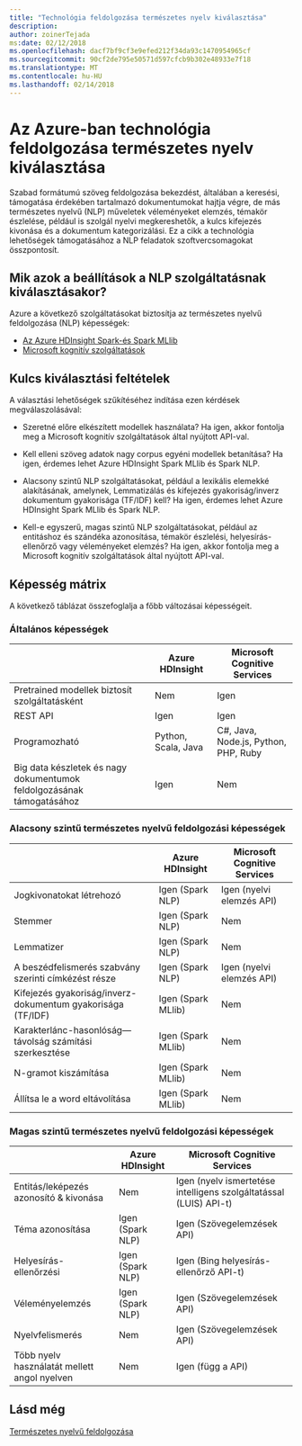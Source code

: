 ```yaml
---
title: "Technológia feldolgozása természetes nyelv kiválasztása"
description: 
author: zoinerTejada
ms:date: 02/12/2018
ms.openlocfilehash: dacf7bf9cf3e9efed212f34da93c1470954965cf
ms.sourcegitcommit: 90cf2de795e50571d597cfcb9b302e48933e7f18
ms.translationtype: MT
ms.contentlocale: hu-HU
ms.lasthandoff: 02/14/2018
---
```

# <a name="choosing-a-natural-language-processing-technology-in-azure"></a>Az Azure-ban technológia feldolgozása természetes nyelv kiválasztása

Szabad formátumú szöveg feldolgozása bekezdést, általában a keresési, támogatása érdekében tartalmazó dokumentumokat hajtja végre, de más természetes nyelvű (NLP) műveletek véleményeket elemzés, témakör észlelése, például is szolgál nyelvi megkereshetők, a kulcs kifejezés kivonása és a dokumentum kategorizálási. Ez a cikk a technológia lehetőségek támogatásához a NLP feladatok szoftvercsomagokat összpontosít.

## <a name="what-are-your-options-when-choosing-an-nlp-service"></a>Mik azok a beállítások a NLP szolgáltatásnak kiválasztásakor?

Azure a következő szolgáltatásokat biztosítja az természetes nyelvű feldolgozása (NLP) képességek:

- [Az Azure HDInsight Spark-és Spark MLlib](/azure/hdinsight/spark/apache-spark-overview)
- [Microsoft kognitív szolgáltatások](/azure/#pivot=products&panel=cognitive)

## <a name="key-selection-criteria"></a>Kulcs kiválasztási feltételek

A választási lehetőségek szűkítéséhez indítása ezen kérdések megválaszolásával:

- Szeretné előre elkészített modellek használata? Ha igen, akkor fontolja meg a Microsoft kognitív szolgáltatások által nyújtott API-val.

- Kell elleni szöveg adatok nagy corpus egyéni modellek betanítása? Ha igen, érdemes lehet Azure HDInsight Spark MLlib és Spark NLP.

- Alacsony szintű NLP szolgáltatásokat, például a lexikális elemekké alakításának, amelynek, Lemmatizálás és kifejezés gyakoriság/inverz dokumentum gyakorisága (TF/IDF) kell? Ha igen, érdemes lehet Azure HDInsight Spark MLlib és Spark NLP.

- Kell-e egyszerű, magas szintű NLP szolgáltatásokat, például az entitáshoz és szándéka azonosítása, témakör észlelési, helyesírás-ellenőrző vagy véleményeket elemzés? Ha igen, akkor fontolja meg a Microsoft kognitív szolgáltatások által nyújtott API-val.

## <a name="capability-matrix"></a>Képesség mátrix

A következő táblázat összefoglalja a főbb változásai képességeit.  

### <a name="general-capabilities"></a>Általános képességek

| | Azure HDInsight | Microsoft Cognitive Services |
| --- | --- | --- |
| Pretrained modellek biztosít szolgáltatásként | Nem | Igen |
| REST API | Igen | Igen |
| Programozható | Python, Scala, Java | C#, Java, Node.js, Python, PHP, Ruby |
| Big data készletek és nagy dokumentumok feldolgozásának támogatásához | Igen | Nem |

### <a name="low-level-natural-language-processing-capabilities"></a>Alacsony szintű természetes nyelvű feldolgozási képességek

| | Azure HDInsight | Microsoft Cognitive Services |  
| --- | --- | --- | 
| Jogkivonatokat létrehozó | Igen (Spark NLP) | Igen (nyelvi elemzés API) |
| Stemmer | Igen (Spark NLP) | Nem |
| Lemmatizer | Igen (Spark NLP) | Nem |
| A beszédfelismerés szabvány szerinti címkézést része | Igen (Spark NLP) | Igen (nyelvi elemzés API) |
| Kifejezés gyakoriság/inverz-dokumentum gyakorisága (TF/IDF) | Igen (Spark MLlib) | Nem |
| Karakterlánc-hasonlóság&mdash;távolság számítási szerkesztése | Igen (Spark MLlib) | Nem |
| N-gramot kiszámítása | Igen (Spark MLlib) | Nem |
| Állítsa le a word eltávolítása | Igen (Spark MLlib) | Nem |

### <a name="high-level-natural-language-processing-capabilities"></a>Magas szintű természetes nyelvű feldolgozási képességek

| | Azure HDInsight | Microsoft Cognitive Services |
| --- | --- | --- | 
| Entitás/leképezés azonosító & kivonása | Nem | Igen (nyelv ismertetése intelligens szolgáltatással (LUIS) API-t) |    
| Téma azonosítása | Igen (Spark NLP) | Igen (Szövegelemzések API) |
| Helyesírás-ellenőrzési | Igen (Spark NLP) | Igen (Bing helyesírás-ellenőrző API-t) |
| Véleményelemzés | Igen (Spark NLP) | Igen (Szövegelemzések API) |
| Nyelvfelismerés | Nem | Igen (Szövegelemzések API) |
| Több nyelv használatát mellett angol nyelven | Nem | Igen (függ a API) |

## <a name="see-also"></a>Lásd még

[Természetes nyelvű feldolgozása](../scenarios/natural-language-processing.md)